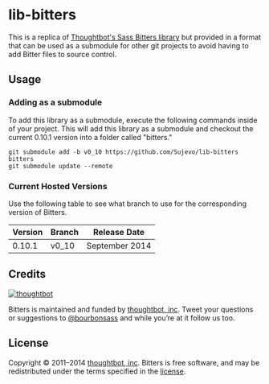 lib-bitters
===========

This is a replica of [Thoughtbot's Sass Bitters library](https://github.com/thoughtbot/bitters) but provided in a format that can be used as a submodule for other git projects to avoid having to add Bitter files to source control.

Usage
---

### Adding as a submodule

To add this library as a submodule, execute the following commands inside of your project. This will add this library as a submodule and checkout the current 0.10.1 version into a folder called "bitters."

	git submodule add -b v0_10 https://github.com/Sujevo/lib-bitters bitters
	git submodule update --remote

### Current Hosted Versions

Use the following table to see what branch to use for the corresponding version of Bitters.

| Version | Branch | Release Date   |
| ------- | ------ | -------------- |
| 0.10.1  | v0_10  | September 2014 |


## Credits

[![thoughtbot](http://images.thoughtbot.com//thoughtbot-logo.svg)](http://thoughtbot.com)

Bitters is maintained and funded by [thoughtbot, inc](http://thoughtbot.com). Tweet your questions or suggestions to [@bourbonsass](https://twitter.com/bourbonsass) and while you’re at it follow us too.

## License

Copyright © 2011–2014 [thoughtbot, inc](http://thoughtbot.com). Bitters is free software, and may be redistributed under the terms specified in the [license](https://github.com/thoughtbot/bitters/blob/master/LICENSE.md).
